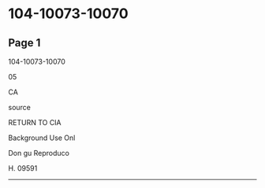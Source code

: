 # 104-10073-10070

## Page 1

104-10073-10070

05

CA

source

RETURN TO CIA

Background Use Onl

Don gu Reproduco

H. 09591

---

